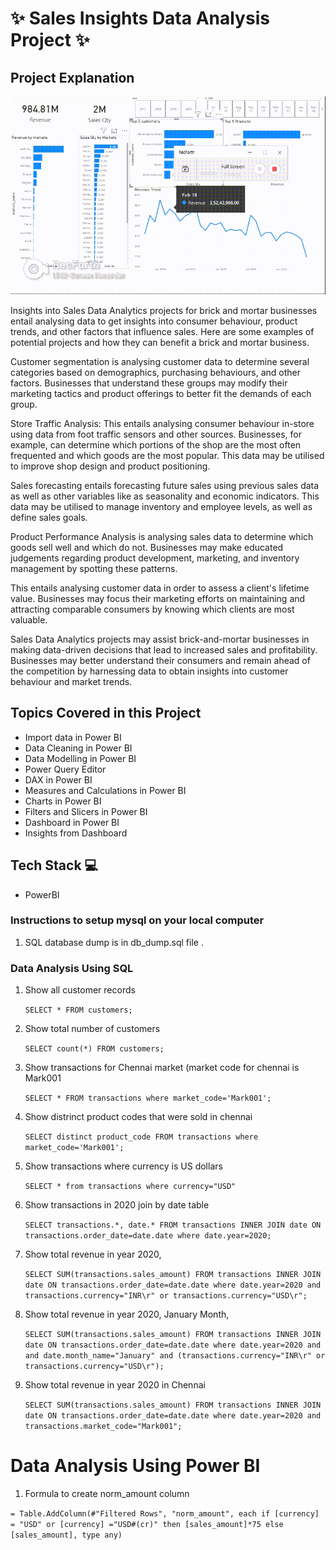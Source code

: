
# ✨ Sales Insights Data Analysis Project ✨

## Project Explanation

![Atrrition DashBoard](https://github.com/TejasPosupo/Data_Analytics_Projects/blob/PowerBi_Projects/Sales%20Insights%20Data%20Analysis%20Project/sales.gif)

Insights into Sales Data Analytics projects for brick and mortar businesses entail analysing data to get insights into consumer behaviour, product trends, and other factors that influence sales. Here are some examples of potential projects and how they can benefit a brick and mortar business.

Customer segmentation is analysing customer data to determine several categories based on demographics, purchasing behaviours, and other factors. Businesses that understand these groups may modify their marketing tactics and product offerings to better fit the demands of each group.

Store Traffic Analysis: This entails analysing consumer behaviour in-store using data from foot traffic sensors and other sources. Businesses, for example, can determine which portions of the shop are the most often frequented and which goods are the most popular. This data may be utilised to improve shop design and product positioning.

Sales forecasting entails forecasting future sales using previous sales data as well as other variables like as seasonality and economic indicators. This data may be utilised to manage inventory and employee levels, as well as define sales goals.

Product Performance Analysis is analysing sales data to determine which goods sell well and which do not. Businesses may make educated judgements regarding product development, marketing, and inventory management by spotting these patterns.

This entails analysing customer data in order to assess a client's lifetime value. Businesses may focus their marketing efforts on maintaining and attracting comparable consumers by knowing which clients are most valuable.

Sales Data Analytics projects may assist brick-and-mortar businesses in making data-driven decisions that lead to increased sales and profitability. 
Businesses may better understand their consumers and remain ahead of the competition by harnessing data to obtain insights into customer behaviour and market trends.

## Topics Covered in this Project
- Import data in Power BI
- Data Cleaning in Power BI
- Data Modelling in Power BI
- Power Query Editor
- DAX in Power BI
- Measures and Calculations in Power BI
- Charts in Power BI
- Filters and Slicers in Power BI
- Dashboard in Power BI 
- Insights from Dashboard 


## Tech Stack 💻

- PowerBI


### Instructions to setup mysql on your local computer

1. SQL database dump is in db_dump.sql file .

### Data Analysis Using SQL

1. Show all customer records

    `SELECT * FROM customers;`

1. Show total number of customers

    `SELECT count(*) FROM customers;`

1. Show transactions for Chennai market (market code for chennai is Mark001

    `SELECT * FROM transactions where market_code='Mark001';`

1. Show distrinct product codes that were sold in chennai

    `SELECT distinct product_code FROM transactions where market_code='Mark001';`

1. Show transactions where currency is US dollars

    `SELECT * from transactions where currency="USD"`

1. Show transactions in 2020 join by date table

    `SELECT transactions.*, date.* FROM transactions INNER JOIN date ON transactions.order_date=date.date where date.year=2020;`

1. Show total revenue in year 2020,

    `SELECT SUM(transactions.sales_amount) FROM transactions INNER JOIN date ON transactions.order_date=date.date where date.year=2020 and transactions.currency="INR\r" or transactions.currency="USD\r";`
	
1. Show total revenue in year 2020, January Month,

    `SELECT SUM(transactions.sales_amount) FROM transactions INNER JOIN date ON transactions.order_date=date.date where date.year=2020 and and date.month_name="January" and (transactions.currency="INR\r" or transactions.currency="USD\r");`

1. Show total revenue in year 2020 in Chennai

    `SELECT SUM(transactions.sales_amount) FROM transactions INNER JOIN date ON transactions.order_date=date.date where date.year=2020
and transactions.market_code="Mark001";`


Data Analysis Using Power BI
============================

1. Formula to create norm_amount column

`= Table.AddColumn(#"Filtered Rows", "norm_amount", each if [currency] = "USD" or [currency] ="USD#(cr)" then [sales_amount]*75 else [sales_amount], type any)`



